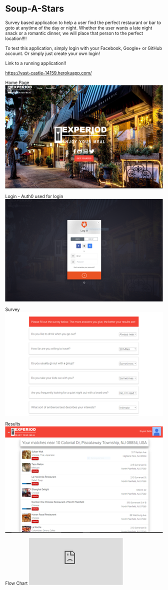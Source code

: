 # Soup-A-Stars

Survey based application to help a user find the perfect restaurant or bar to goto at anytime of the day or night. Whether the user wants a late night snack or a romantic dinner, we will place that person to the perfect location!!!!

To test this application, simply login with your Facebook, Google+ or GitHub account. Or simply just create your own login!


Link to a running application!!

https://vast-castle-14159.herokuapp.com/











Home Page
![alt tag](https://github.com/BryantBello/Soup-A-Stars/blob/master/Pics/home1.PNG)


Login - Auth0 used for login
![alt tag](https://github.com/BryantBello/Soup-A-Stars/blob/master/Pics/login.PNG)


Survey
![alt tag](https://github.com/BryantBello/Soup-A-Stars/blob/master/Pics/survey.PNG)


Results
![alt tag](https://github.com/BryantBello/Soup-A-Stars/blob/master/Pics/results.PNG)


Flow Chart
![alt tag](https://github.com/BryantBello/Soup-A-Stars/blob/master/FLOW%20CHART.pdf)
